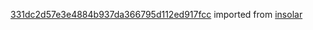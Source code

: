 [331dc2d57e3e4884b937da366795d112ed917fcc](https://github.com/insolar/insolar/commit/331dc2d57e3e4884b937da366795d112ed917fcc) imported from [insolar](https://github.com/insolar/insolar)
